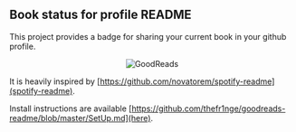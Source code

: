 ## Book status for profile README

This project provides a badge for sharing your current book in your github profile.

<p align="center">
  <img src="" alt="GoodReads"/>
</p>


It is heavily inspired by [https://github.com/novatorem/spotify-readme](spotify-readme).  

Install instructions are available [https://github.com/thefr1nge/goodreads-readme/blob/master/SetUp.md](here).
